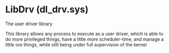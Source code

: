 # LibDrv (dl_drv.sys)

The user driver library

This library allows any process to execute as a user driver, which is able to do more privileged things, have a little more scheduler-time, and manage a little ore things, while still being under full supervision of the kernel
